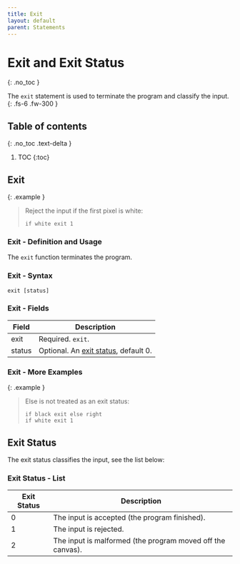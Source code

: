 ```yaml
---
title: Exit
layout: default
parent: Statements
---
```


# Exit and Exit Status
{: .no_toc }

The `exit` statement is used to terminate the program and classify the input.
{: .fs-6 .fw-300 }

## Table of contents
{: .no_toc .text-delta }

1. TOC
{:toc}

## Exit

{: .example }
> Reject the input if the first pixel is white:
>
> ```btml
> if white exit 1
> ```

### Exit - Definition and Usage

The `exit` function terminates the program.

### Exit - Syntax

```ebnf
exit [status]
```

### Exit - Fields

Field | Description
-- | --
exit | Required. `exit`.
status | Optional. An [exit status](#exit-status), default 0.

### Exit - More Examples

{: .example }
> Else is not treated as an exit status:
>
> ```btml
> if black exit else right
> if white exit 1
> ```

## Exit Status

The exit status classifies the input, see the list below:

### Exit Status - List

Exit Status | Description
-- | --
0 | The input is accepted (the program finished).
1 | The input is rejected.
2 | The input is malformed (the program moved off the canvas).